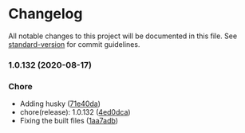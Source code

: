 # Changelog

All notable changes to this project will be documented in this file. See [standard-version](https://github.com/conventional-changelog/standard-version) for commit guidelines.

### 1.0.132 (2020-08-17)


### Chore

* Adding husky ([71e40da](https://github.com/splitinfinities/midwest/commit/71e40dadc631fb38136e30c80131493768b63d7e))
* chore(release): 1.0.132 ([4ed0dca](https://github.com/splitinfinities/midwest/commit/4ed0dca13c733d302a221acd875312c7b17beb26))
* Fixing the built files ([1aa7adb](https://github.com/splitinfinities/midwest/commit/1aa7adb28817ce57534fc398f469a2196e79a909))
